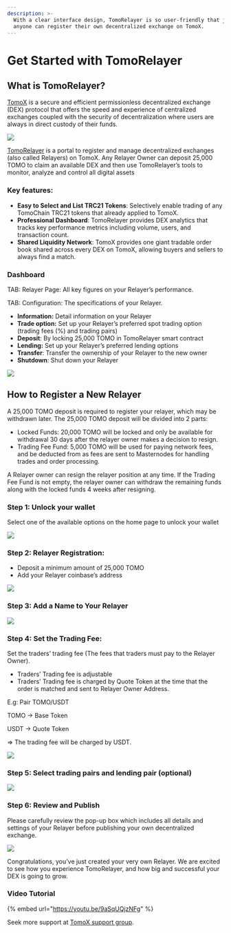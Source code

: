 ```yaml
---
description: >-
  With a clear interface design, TomoRelayer is so user-friendly that just about
  anyone can register their own decentralized exchange on TomoX.
---
```


# Get Started with TomoRelayer

## **What is TomoRelayer?** <a href="#ebdc" id="ebdc"></a>

[TomoX](https://tomochain.com/tomox/) is a secure and efficient permissionless decentralized exchange (DEX) protocol that offers the speed and experience of centralized exchanges coupled with the security of decentralization where users are always in direct custody of their funds.

![](../../.gitbook/assets/spill-the-t-2.png)

[TomoRelayer](http://relayer.tomochain.com/) is a portal to register and manage decentralized exchanges (also called Relayers) on TomoX. Any Relayer Owner can deposit 25,000 TOMO to claim an available DEX and then use TomoRelayer’s tools to monitor, analyze and control all digital assets

### **Key features**: <a href="#cb38" id="cb38"></a>

* **Easy to Select and List TRC21 Tokens**: Selectively enable trading of any TomoChain TRC21 tokens that already applied to TomoX.
* **Professional Dashboard**: TomoRelayer provides DEX analytics that tracks key performance metrics including volume, users, and transaction count.
* **Shared Liquidity Network**: TomoX provides one giant tradable order book shared across every DEX on TomoX, allowing buyers and sellers to always find a match.

### **Dashboard** <a href="#60bb" id="60bb"></a>

TAB: Relayer Page: All key figures on your Relayer’s performance.

TAB: Configuration: The specifications of your Relayer.

* **Information:** Detail information on your Relayer
* **Trade option:** Set up your Relayer’s preferred spot trading option (trading fees (%) and trading pairs)
* **Deposit**: By locking 25,000 TOMO in TomoRelayer smart contract
* **Lending:** Set up your Relayer’s preferred lending options
* **Transfer**: Transfer the ownership of your Relayer to the new owner
* **Shutdown**: Shut down your Relayer

![](<../../.gitbook/assets/image (65).png>)

## **How to Register a New Relayer** <a href="#eac2" id="eac2"></a>

A 25,000 TOMO deposit is required to register your relayer, which may be withdrawn later. The 25,000 TOMO deposit will be divided into 2 parts:

* Locked Funds: 20,000 TOMO will be locked and only be available for withdrawal 30 days after the relayer owner makes a decision to resign.
* Trading Fee Fund: 5,000 TOMO will be used for paying network fees, and be deducted from as fees are sent to Masternodes for handling trades and order processing.

A Relayer owner can resign the relayer position at any time. If the Trading Fee Fund is not empty, the relayer owner can withdraw the remaining funds along with the locked funds 4 weeks after resigning.

### **Step 1: Unlock your wallet** <a href="#6122" id="6122"></a>

Select one of the available options on the home page to unlock your wallet

![](<../../.gitbook/assets/image (66).png>)

### **Step 2: Relayer Registration:** <a href="#5a4d" id="5a4d"></a>

* Deposit a minimum amount of 25,000 TOMO
* Add your Relayer coinbase’s address

![](<../../.gitbook/assets/image (5).png>)

### **Step 3: Add a Name to Your Relayer** <a href="#0207" id="0207"></a>

![](<../../.gitbook/assets/image (12).png>)

### **Step 4: Set the Trading Fee**: <a href="#7591" id="7591"></a>

Set the traders’ trading fee (The fees that traders must pay to the Relayer Owner).

* Traders’ Trading fee is adjustable
* Traders’ Trading fee is charged by Quote Token at the time that the order is matched and sent to Relayer Owner Address.

E.g: Pair TOMO/USDT

TOMO -> Base Token

USDT -> Quote Token

\=> The trading fee will be charged by USDT.

![](<../../.gitbook/assets/image (50).png>)

### **Step 5: Select trading pairs and lending pair (optional)** <a href="#a8fe" id="a8fe"></a>

![](<../../.gitbook/assets/image (20).png>)

### **Step 6: Review and Publish** <a href="#2dbb" id="2dbb"></a>

Please carefully review the pop-up box which includes all details and settings of your Relayer before publishing your own decentralized exchange.

![](<../../.gitbook/assets/image (2).png>)

Congratulations, you’ve just created your very own Relayer. We are excited to see how you experience TomoRelayer, and how big and successful your DEX is going to grow.

### Video Tutorial

{% embed url="https://youtu.be/9aSqUQjzNFg" %}

Seek more support at [TomoX support group](https://t.me/tomox).
